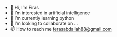 - 👋 Hi, I’m Firas
- 👀 I’m interested in artificial intelligence
- 🌱 I’m currently learning python
- 💞️ I’m looking to collaborate on ...
- 📫 How to reach me ferasabdallah88@gmail.com

<!---
Firas24/Firas24 is a ✨ special ✨ repository because its `README.md` (this file) appears on your GitHub profile.
You can click the Preview link to take a look at your changes.
--->

